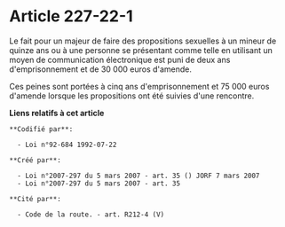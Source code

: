 # Article 227-22-1

Le fait pour un majeur de faire des propositions sexuelles à un mineur de quinze ans ou à une personne se présentant comme
telle en utilisant un moyen de communication électronique est puni de deux ans d'emprisonnement et de 30 000 euros d'amende.

Ces peines sont portées à cinq ans d'emprisonnement et 75 000 euros d'amende lorsque les propositions ont été suivies d'une
rencontre.

**Liens relatifs à cet article**

	**Codifié par**:

	  - Loi n°92-684 1992-07-22

	**Créé par**:

	  - Loi n°2007-297 du 5 mars 2007 - art. 35 () JORF 7 mars 2007
	  - Loi n°2007-297 du 5 mars 2007 - art. 35

	**Cité par**:

	  - Code de la route. - art. R212-4 (V)
